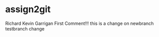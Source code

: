 # assign2git
Richard Kevin Garrigan
First Comment!!!
this is a change on newbranch
testbranch change
